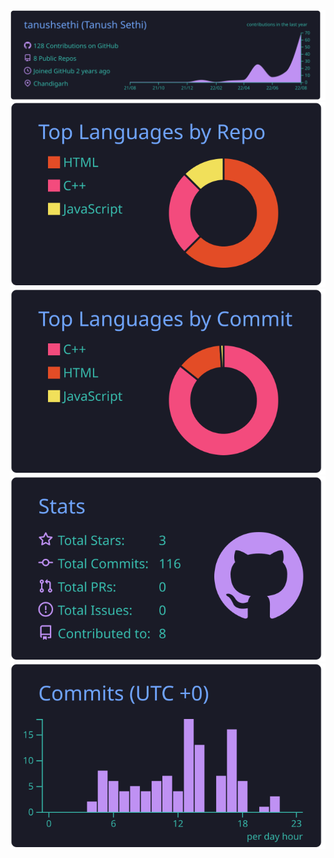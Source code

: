 <div class='container' style="margin: auto;">
<img src="https://raw.githubusercontent.com/tanushsethi/tanushsethi/main/profile-summary-card-output/tokyonight/0-profile-details.svg"/>
<img src="https://raw.githubusercontent.com/tanushsethi/tanushsethi/main/profile-summary-card-output/tokyonight/1-repos-per-language.svg"/>
<img src="https://raw.githubusercontent.com/tanushsethi/tanushsethi/main/profile-summary-card-output/tokyonight/2-most-commit-language.svg"/>
<img src="https://raw.githubusercontent.com/tanushsethi/tanushsethi/main/profile-summary-card-output/tokyonight/3-stats.svg"/>
<img src="https://raw.githubusercontent.com/tanushsethi/tanushsethi/main/profile-summary-card-output/tokyonight/4-productive-time.svg"/>
</div>
